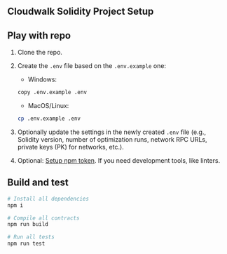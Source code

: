 
## Cloudwalk Solidity Project Setup

## Play with repo

1. Clone the repo.
1. Create the `.env` file based on the `.env.example` one:
   - Windows:

   ```sh
   copy .env.example .env
   ```

   - MacOS/Linux:

   ```sh
   cp .env.example .env
   ```

1. Optionally update the settings in the newly created `.env` file (e.g., Solidity version, number of optimization runs, network RPC URLs, private keys (PK) for networks, etc.).
1. Optional: [Setup npm token](./NPM.md). If you need development tools, like linters.
## Build and test

```sh
# Install all dependencies
npm i

# Compile all contracts
npm run build

# Run all tests
npm run test
```